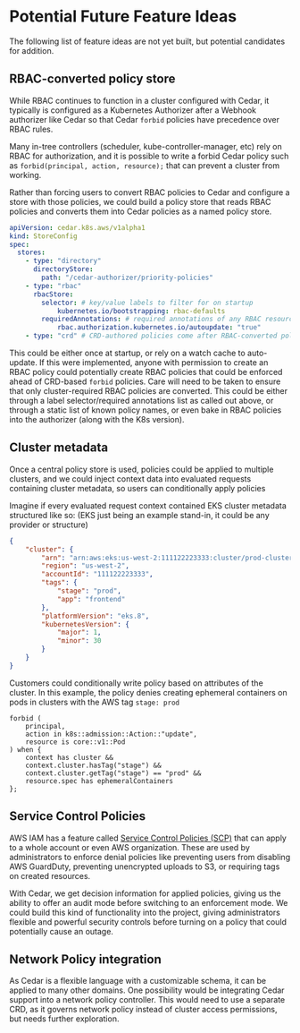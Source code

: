 # Potential Future Feature Ideas

The following list of feature ideas are not yet built, but potential candidates for addition.

## RBAC-converted policy store

While RBAC continues to function in a cluster configured with Cedar, it typically is configured as a Kubernetes Authorizer after a Webhook authorizer like Cedar so that Cedar `forbid` policies have precedence over RBAC rules. 

Many in-tree controllers (scheduler, kube-controller-manager, etc) rely on RBAC for authorization, and it is possible to write a forbid Cedar policy such as `forbid(principal, action, resource);` that can prevent a cluster from working.

Rather than forcing users to convert RBAC policies to Cedar and configure a store with those policies, we could build a policy store that reads RBAC policies and converts them into Cedar policies as a named policy store.

```yaml
apiVersion: cedar.k8s.aws/v1alpha1
kind: StoreConfig
spec:
  stores:
    - type: "directory"
      directoryStore:
        path: "/cedar-authorizer/priority-policies"
    - type: "rbac"
      rbacStore:
        selector: # key/value labels to filter for on startup
            kubernetes.io/bootstrapping: rbac-defaults  
        requiredAnnotations: # required annotations of any RBAC resource to convert
            rbac.authorization.kubernetes.io/autoupdate: "true"
    - type: "crd" # CRD-authored policies come after RBAC-converted policies
```

This could be either once at startup, or rely on a watch cache to auto-update. 
If this were implemented, anyone with permission to create an RBAC policy could potentially create RBAC policies that could be enforced ahead of CRD-based `forbid` policies. 
Care will need to be taken to ensure that only cluster-required RBAC policies are converted. 
This could be either through a label selector/required annotations list as called out above, or through a static list of known policy names, or even bake in RBAC policies into the authorizer (along with the K8s version). 

## Cluster metadata

Once a central policy store is used, policies could be applied to multiple clusters, and we could inject context data into evaluated requests containing cluster metadata, so users can conditionally apply policies

Imagine if every evaluated request context contained EKS cluster metadata structured like so: (EKS just being an example stand-in, it could be any provider or structure)
```json
{
    "cluster": {
        "arn": "arn:aws:eks:us-west-2:111122223333:cluster/prod-cluster-05",
        "region": "us-west-2",
        "accountId": "111122223333",
        "tags": {
            "stage": "prod",
            "app": "frontend"
        },
        "platformVersion": "eks.8",
        "kubernetesVersion": {
            "major": 1,
            "minor": 30
        }
    }
}
```

Customers could conditionally write policy based on attributes of the cluster.
In this example, the policy denies creating ephemeral containers on pods in clusters with the AWS tag `stage: prod`

```cedar
forbid (
    principal,
    action in k8s::admission::Action::"update",
    resource is core::v1::Pod
) when {
    context has cluster &&
    context.cluster.hasTag("stage") &&
    context.cluster.getTag("stage") == "prod" &&
    resource.spec has ephemeralContainers
};
```

## Service Control Policies

AWS IAM has a feature called [Service Control Policies (SCP)][scp] that can apply to a whole account or even AWS organization.
These are used by administrators to enforce denial policies like preventing users from disabling AWS GuardDuty, preventing unencrypted uploads to S3, or requiring tags on created resources.

With Cedar, we get decision information for applied policies, giving us the ability to offer an audit mode before switching to an enforcement mode.
We could build this kind of functionality into the project, giving administrators flexible and powerful security controls before turning on a policy that could potentially cause an outage.

[scp]: https://docs.aws.amazon.com/organizations/latest/userguide/orgs_manage_policies_scps.html


## Network Policy integration

As Cedar is a flexible language with a customizable schema, it can be applied to many other domains.
One possibility would be integrating Cedar support into a network policy controller.
This would need to use a separate CRD, as it governs network policy instead of cluster access permissions, but needs further exploration.
